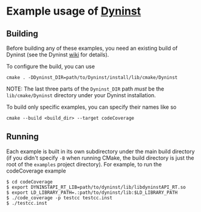 # Example usage of [Dyninst](https://github.com/dyninst/dyninst)

## Building

Before building any of these examples, you need an existing build of Dyninst (see the Dyninst [wiki](https://github.com/dyninst/dyninst/wiki/Building-Dyninst) for details).

To configure the build, you can use

    cmake . -DDyninst_DIR=path/to/Dyninst/install/lib/cmake/Dyninst

NOTE: The last three parts of the `Dyninst_DIR` path *must* be the `lib/cmake/Dyninst` directory under your Dyninst installation.

To build only specific examples, you can specify their names like so

    cmake --build <build_dir> --target codeCoverage

## Running

Each example is built in its own subdirectory under the main build directory (if you didn't specify `-B` when running CMake, the build directory is just the root of the `examples` project directory). For example, to run the codeCoverage example

	$ cd codeCoverage
	$ export DYNINSTAPI_RT_LIB=path/to/dyninst/lib/libdyninstAPI_RT.so
	$ export LD_LIBRARY_PATH=.:path/to/dyninst/lib:$LD_LIBRARY_PATH
	$ ./code_coverage -p testcc testcc.inst
	$ ./testcc.inst
